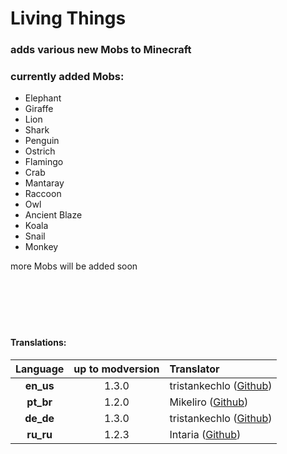# Living Things

### adds various new Mobs to Minecraft

### currently added Mobs:

  - Elephant
  - Giraffe
  - Lion
  - Shark
  - Penguin
  - Ostrich
  - Flamingo
  - Crab
  - Mantaray
  - Raccoon
  - Owl
  - Ancient Blaze
  - Koala
  - Snail
  - Monkey


more Mobs will be added soon
<br/>
<br/>
<br/>
<br/>
<br/>
<br/>
#### Translations:
| Language | up to modversion | Translator |
|:--------:|:----------------:|:-----------|
| **en_us** | 1.3.0 | tristankechlo ([Github](https://github.com/tristankechlo)) |
| **pt_br** | 1.2.0 | Mikeliro ([Github](https://github.com/Mikeliro)) | 
| **de_de** | 1.3.0 | tristankechlo ([Github](https://github.com/tristankechlo)) |
| **ru_ru** | 1.2.3 | Intaria ([Github](https://github.com/Intaria)) |
